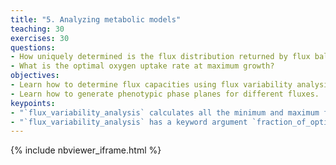 ```yaml
---
title: "5. Analyzing metabolic models"
teaching: 30
exercises: 30
questions:
- How uniquely determined is the flux distribution returned by flux balance analysis?
- What is the optimal oxygen uptake rate at maximum growth?
objectives:
- Learn how to determine flux capacities using flux variability analysis.
- Learn how to generate phenotypic phase planes for different fluxes.
keypoints:
- "`flux_variability_analysis` calculates all the minimum and maximum fluxes that all reactions in a model can attain."
- "`flux_variability_analysis` has a keyword argument `fraction_of_optimum` that allows one to specify a fraction of the model's objective that needs to be achieved."
---
```


{% include nbviewer_iframe.html %}
